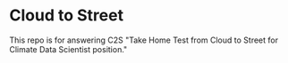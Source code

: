 # Cloud to Street

This repo is for answering C2S "Take Home Test from Cloud to Street for Climate Data Scientist position." 
